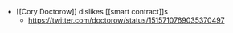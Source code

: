 - [[Cory Doctorow]] dislikes [[smart contract]]s
    - https://twitter.com/doctorow/status/1515710769035370497

